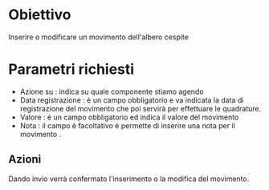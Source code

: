 # Obiettivo
Inserire o modificare un movimento dell'albero cespite

# Parametri richiesti
-  Azione su :  indica su quale componente stiamo agendo
-  Data registrazione :  è un campo obbligatorio e va indicata la data di registrazione del movimento che poi servirà per effettuare le quadrature.
-  Valore :  è un campo obbligatorio ed indica il valore del movimento
-  Nota :  il campo è facoltativo è permette di inserire una nota per il movimento .

## Azioni
Dando invio verrà confermato l'inserimento o la modifica del movimento.
